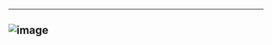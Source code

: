 
-----------------------------------------------------------------------------------------
![image](https://github.com/user-attachments/assets/1cbc0cc3-3351-43cb-90fc-f6b88a839a14)
-----------------------------------------------------------------------------------------
